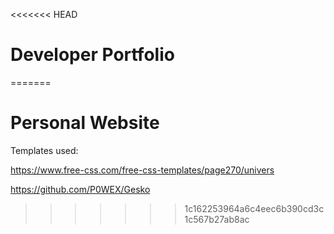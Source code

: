 <<<<<<< HEAD
# Developer Portfolio
=======
# Personal Website

Templates used:

https://www.free-css.com/free-css-templates/page270/univers

https://github.com/P0WEX/Gesko
>>>>>>> 1c162253964a6c4eec6b390cd3c1c567b27ab8ac
